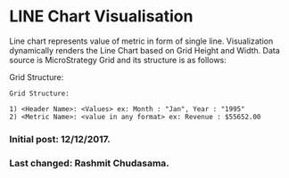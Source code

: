 # LINE Chart Visualisation

Line chart represents value of metric in form of single line. Visualization dynamically renders the Line Chart based on Grid Height and Width. Data source is MicroStrategy Grid and its structure is as follows:

Grid Structure:

    Grid Structure:

    1) <Header Name>: <Values> ex: Month : "Jan", Year : "1995" 
    2) <Metric Name>: <value in any format> ex: Revenue : $55652.00

### Initial post: 12/12/2017.
### Last changed: Rashmit Chudasama.
